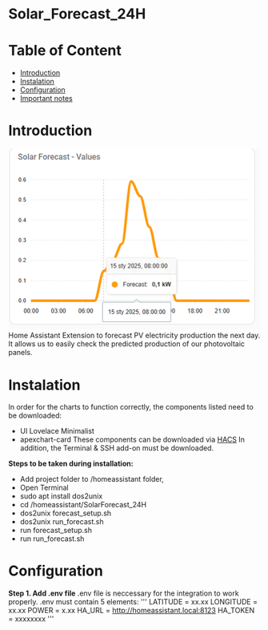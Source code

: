 # Solar_Forecast_24H
# Table of Content
- [Introduction](#Introduction)
- [Instalation](#Instalation)
- [Configuration](#Configuration)
- [Important notes](#Important-notes)

# Introduction
![Example prediction plot](Images/Image1.PNG)
Home Assistant Extension to forecast PV electricity production the next day.
It allows us to easily check the predicted production of our photovoltaic panels.

# Instalation
In order for the charts to function correctly, the components listed need to be downloaded:
- UI Lovelace Minimalist
- apexchart-card
These components can be downloaded via [HACS]("https://hacs.xyz")
In addition, the Terminal & SSH add-on must be downloaded.

**Steps to be taken during installation:**
- Add project folder to /homeassistant folder,
- Open Terminal
- sudo apt install dos2unix
- cd /homeassistant/SolarForecast_24H
- dos2unix forecast_setup.sh
- dos2unix run_forecast.sh
- run forecast_setup.sh
- run run_forecast.sh

# Configuration
**Step 1. Add .env file**
.env file is neccessary for the integration to work properly.
.env must contain 5 elements:
'''
LATITUDE = xx.xx
LONGITUDE = xx.xx
POWER = x.xx
HA_URL = http://homeassistant.local:8123
HA_TOKEN = xxxxxxxx
'''
